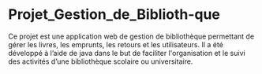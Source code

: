 # Projet_Gestion_de_Biblioth-que
Ce projet est une application web de gestion de bibliothèque permettant de gérer les livres, les emprunts, les retours et les utilisateurs. Il a été développé à l’aide de java dans le but de faciliter l'organisation et le suivi des activités d’une bibliothèque scolaire ou universitaire.
